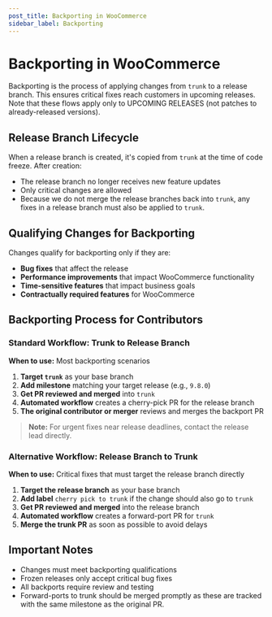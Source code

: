 ```yaml
---
post_title: Backporting in WooCommerce
sidebar_label: Backporting
---
```


# Backporting in WooCommerce

Backporting is the process of applying changes from `trunk` to a release branch. This ensures critical fixes reach customers in upcoming releases.  Note that these flows apply only to UPCOMING RELEASES  (not patches to already-released versions).

## Release Branch Lifecycle

When a release branch is created, it's copied from `trunk` at the time of code freeze. After creation:

- The release branch no longer receives new feature updates
- Only critical changes are allowed
- Because we do not merge the release branches back into `trunk`, any fixes in a release branch must also be applied to `trunk`.

## Qualifying Changes for Backporting

Changes qualify for backporting only if they are:

- **Bug fixes** that affect the release
- **Performance improvements** that impact WooCommerce functionality
- **Time-sensitive features** that impact business goals
- **Contractually required features** for WooCommerce

## Backporting Process for Contributors

### Standard Workflow: Trunk to Release Branch

**When to use:** Most backporting scenarios

1. **Target `trunk`** as your base branch
2. **Add milestone** matching your target release (e.g., `9.8.0`)
3. **Get PR reviewed and merged** into `trunk`
4. **Automated workflow** creates a cherry-pick PR for the release branch
5. **The original contributor or merger** reviews and merges the backport PR

> **Note:** For urgent fixes near release deadlines, contact the release lead directly.

### Alternative Workflow: Release Branch to Trunk

**When to use:** Critical fixes that must target the release branch directly

1. **Target the release branch** as your base branch
2. **Add label** `cherry pick to trunk` if the change should also go to `trunk`
3. **Get PR reviewed and merged** into the release branch
4. **Automated workflow** creates a forward-port PR for `trunk`
5. **Merge the trunk PR** as soon as possible to avoid delays

## Important Notes

- Changes must meet backporting qualifications
- Frozen releases only accept critical bug fixes
- All backports require review and testing
- Forward-ports to trunk should be merged promptly as these are tracked with the same milestone as the original PR.
